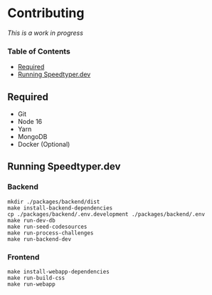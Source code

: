# Contributing

*This is a work in progress*

### **Table of Contents**
- [Required](#required)
- [Running Speedtyper.dev](#running-speedtyperdev)

## Required

- Git
- Node 16
- Yarn
- MongoDB
- Docker (Optional)

## Running Speedtyper.dev

### Backend

```
mkdir ./packages/backend/dist
make install-backend-dependencies
cp ./packages/backend/.env.development ./packages/backend/.env
make run-dev-db
make run-seed-codesources
make run-process-challenges
make run-backend-dev
```

### Frontend

```
make install-webapp-dependencies
make run-build-css
make run-webapp
```
